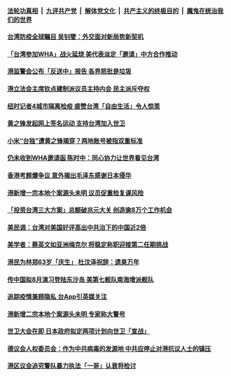 

####  [法轮功真相](../../../../basic/blob/master/README.md?t=05161931) &nbsp;|&nbsp; [九评共产党](../../../../9ping.md/blob/master/README.md?t=05161931) &nbsp;|&nbsp; [解体党文化](../../../../jtdwh.md/blob/master/README.md?t=05161931)  &nbsp;|&nbsp; [共产主义的终极目的](../../../../gczydzjmd.md/blob/master/README.md?t=05161931) &nbsp;|&nbsp; [魔鬼在统治我们的世界](../../../../mgztzwmdsj.md/blob/master/README.md?t=05161931) 

#### [台湾防疫全球瞩目 吴钊燮：外交面对新局势新契机](../pages/soh55/379441.md?t=05161931) 
#### [「台湾参加WHA」战火延烧 美代表淡定「邀请」中方合作推动](../pages/soh55/379366.md?t=05161931) 
#### [港监警会公布「反送中」报告 各界怒批是垃圾](../pages/soh55/379186.md?t=05161931) 
#### [港立法会主席钦点建制派议员主持内会 民主派斥夺权](../pages/soh55/379180.md?t=05161931) 
#### [纽时记者4城市隔离检疫 盛赞台湾「自由生活」令人惊羡](../pages/soh55/379042.md?t=05161931) 
#### [黄之锋发起网上签名运动 支持台湾加入世卫](../pages/soh55/379060.md?t=05161931) 
#### [小米“台独”遭黄之锋揭穿？两地账号被指双重标准](../pages/soh55/379021.md?t=05161931) 
#### [仍未收到WHA邀请函 陈时中：同心协力让世界看见台湾](../pages/soh55/378979.md?t=05161931) 
#### [香港考题爆争议 意外揭出毛泽东感谢日本侵华](../pages/soh55/378949.md?t=05161931) 
#### [港新增一宗本地个案源头未明 议员促重检复课风险](../pages/soh55/378709.md?t=05161931) 
#### [「投资台湾三大方案」总额破兆元大关 创造逾8万个工作机会](../pages/soh55/378610.md?t=05161931) 
#### [美民调：台湾对美国好评高出中共治下的中国近2倍](../pages/soh55/378280.md?t=05161931) 
#### [美学者：蔡英文如亚洲梅克尔 将稳定称职迎接第二任期挑战](../pages/soh55/378550.md?t=05161931) 
#### [港民为林郑63岁「庆生」 杜汶泽祝辞：遗臭万年](../pages/soh55/378535.md?t=05161931) 
#### [传中国拟8月演习登陆东沙岛  美第七舰队南海增派舰队](../pages/soh55/378322.md?t=05161931) 
#### [追踪疫情兼顾隐私 台App引英媒关注](../pages/soh55/378241.md?t=05161931) 
#### [港新增二宗本地个案源头未明 专家称大警号](../pages/soh55/378259.md?t=05161931) 
#### [世卫大会在即 日本政府拟定两项计划向世卫「宣战」](../pages/soh55/378166.md?t=05161931) 
#### [德议会人权委员会：作为中共病毒的发源地 中共应停止对港抗议人士的镇压](../pages/soh55/377956.md?t=05161931) 
#### [港区议会追究警队暴力执法「一哥」认衰将检讨](../pages/soh55/377866.md?t=05161931) 
